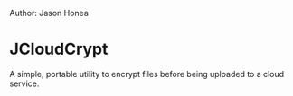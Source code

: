 Author: Jason Honea

# JCloudCrypt

A simple, portable utility to encrypt files before being uploaded to a cloud service.
